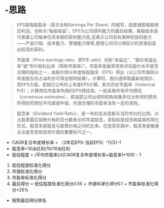 # -思路
>EPS是每股盈余（英文全称Earnings Per Share）的缩写，指普通股每股税后利润，也称为“每股收益”。EPS为公司获利能力的最后结果。每股盈余高代表着公司每单位资本额的获利能力高,这表示公司具有某种较佳的能力——产品行销、技术能力、管理能力等等,使得公司可以用较少的资源创造出较高的获利。
  
>市盈率（Price earnings ratio，即P/E ratio）也称“本益比”、“股价收益比率”或“市价盈利比率（简称市盈率）”。市盈率是最常用来评估股价水平是否合理的指标之一，由股价除以年度每股盈余（EPS）得出（以公司市值除以年度股东应占溢利亦可得出相同结果）。计算时，股价通常取最新收盘价，而EPS方面，若按已公布的上年度EPS计算，称为历史市盈率（historical P/E）；计算预估市盈率所用的EPS预估值，一般采用市场平均预估（consensus estimates），即追踪公司业绩的机构收集多位分析师的预测所得到的预估平均值或中值。何谓合理的市盈率没有一定的准则。

>股息率（Dividend Yield Ratio），是一年的总派息额与当时市价的比例。以占股票最后销售价格的百分数表示的年度股息，该指标是投资收益率的简化形式。股息率是股息与股票价格之间的比率。在投资实践中，股息率是衡量企业是否具有投资价值的重要标尺之一。

* CAGR复合年度增长率 = （2年后EPS-当前EPS）^(1/2)-1
* 股息率=10派红利/10/10派红利
* 低估程度 = (平均市盈率)/((CAGR复合年度增长率+股息率)*100) - 1

1. 低估程度标准化得分
2. 市值标准化得分
3. 市盈率标准化得分
4. 最后得分 = 低估程度标准化得分*0.55 + 市值标准化得分*0.1 + 市盈率标准化得分*25%

+ 按照最后得分排名


